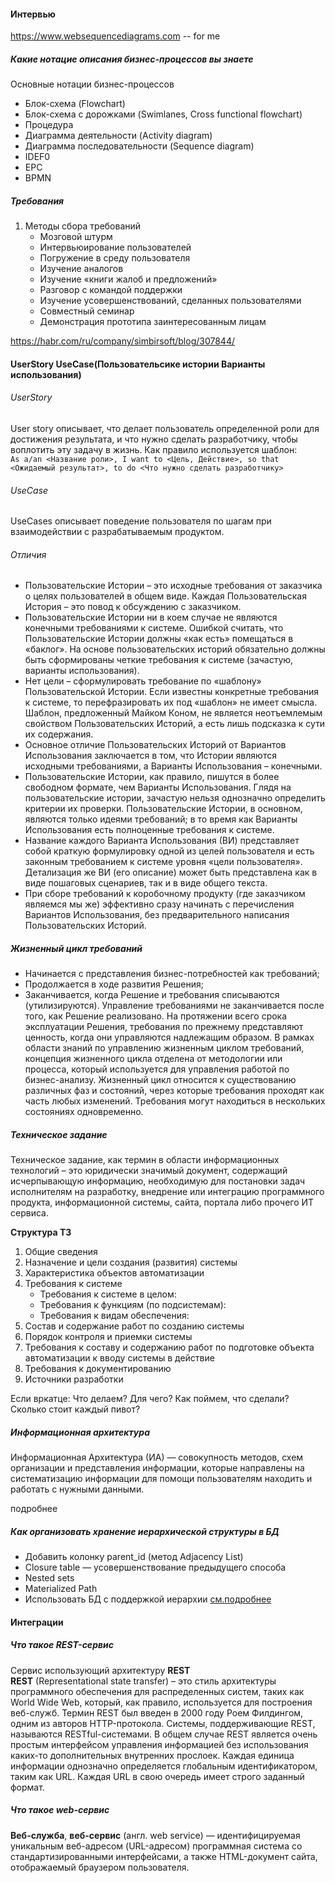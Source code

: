 #### Интервью
https://www.websequencediagrams.com -- for me
##### Какие нотацие описания бизнес-процессов вы знаете

Основные нотации бизнес-процессов
* Блок-схема (Flowchart)
* Блок-схема с дорожками (Swimlanes, Cross functional flowchart)
* Процедура
*  Диаграмма деятельности (Activity diagram)
* Диаграмма последовательности (Sequence diagram)
*  IDEF0
* EPC
* BPMN


##### Требования

1. Методы сбора требований
    * Мозговой штурм
    * Интервьюирование пользователей
    * Погружение в среду пользователя
    * Изучение аналогов
    * Изучение «книги жалоб и предложений»
    * Разговор с командой поддержки
    * Изучение усовершенствований, сделанных пользователями
    * Совместный семинар
    * Демонстрация прототипа заинтересованным лицам
    
https://habr.com/ru/company/simbirsoft/blog/307844/

#### UserStory UseCase(Пользовательсике истории Варианты использования)

###### UserStory

User story описывает, что делает пользователь определенной роли для достижения результата, и что нужно сделать разработчику, чтобы воплотить эту задачу в жизнь.
Как правило используется шаблон:  
``As a/an <Название роли>, I want to <Цель, Действие>, so that <Ожидаемый результат>, to do <Что нужно сделать разработчику>``

###### UseCase
UseСases описывает поведение пользователя по шагам при взаимодействии с разрабатываемым продуктом.

###### Отличия

* Пользовательские Истории – это исходные требования от заказчика о целях пользователей в общем виде. Каждая Пользовательская История – это повод к обсуждению с заказчиком.
* Пользовательские Истории ни в коем случае не являются конечными требованиями к системе. Ошибкой считать, что Пользовательские Истории должны «как есть» помещаться в «баклог». На основе пользовательских историй обязательно должны быть сформированы четкие требования к системе (зачастую, варианты использования).
* Нет цели – сформулировать требование по «шаблону» Пользовательской Истории. Если известны конкретные требования к системе, то перефразировать их под «шаблон» не имеет смысла. Шаблон, предложенный Майком Коном, не является неотъемлемым свойством Пользовательских Историй, а есть лишь подсказка к сути их содержания.
* Основное отличие Пользовательских Историй от Вариантов Использования заключается в том, что Истории являются исходными требованиями, а Варианты Использования – конечными.
* Пользовательские Истории, как правило, пишутся в более свободном формате, чем Варианты Использования. Глядя на пользовательские истории, зачастую нельзя однозначно определить критерии их проверки. Пользовательские Истории, в основном, являются только идеями требований; в то время как Варианты Использования есть полноценные требования к системе.
* Название каждого Варианта Использования (ВИ) представляет собой краткую формулировку одной из целей пользователя и есть законным требованием к системе уровня «цели пользователя». Детализация же ВИ (его описание) может быть представлена как в виде пошаговых сценариев, так и в виде общего текста.
* При сборе требований к коробочному продукту (где заказчиком являемся мы же) эффективно сразу начинать с перечисления Вариантов Использования, без предварительного написания Пользовательских Историй.

##### Жизненный цикл требований

* Начинается с представления бизнес-потребностей как требований;
* Продолжается в ходе развития Решения;
* Заканчивается, когда Решение и требования списываются (утилизируются).
Управление требованиями не заканчивается после того, как Решение реализовано. На протяжении всего срока эксплуатации Решения, требования по прежнему представляют ценность, когда они управляются надлежащим образом.
В рамках области знаний по управлению жизненным циклом требований, концепция жизненного цикла отделена от методологии или процесса, который используется для управления работой по бизнес-анализу. Жизненный цикл относится к существованию различных фаз и состояний, через которые требования проходят как часть любых изменений. Требования могут находиться в нескольких состояниях одновременно.

##### Техническое задание
 
Техническое задание, как термин в области информационных технологий – это юридически значимый документ, содержащий исчерпывающую информацию, необходимую для постановки задач исполнителям на разработку, внедрение или интеграцию программного продукта, информационной системы, сайта, портала либо прочего ИТ сервиса.

**Структура ТЗ**
1. Общие сведения
1. Назначение и цели создания (развития) системы
1. Характеристика объектов автоматизации
1. Требования к системе
    * Требования к системе в целом:
    * Требования к функциям (по подсистемам):
    * Требования к видам обеспечения:
1. Состав и содержание работ по созданию системы
1. Порядок контроля и приемки системы
1. Требования к составу и содержанию работ по подготовке объекта автоматизации к вводу системы в действие
1. Требования к документированию
1. Источники разработки

Если вркатце: Что делаем? Для чего? Как поймем, что сделали? Сколько стоит каждый пивот?

##### Информационная архитектура

Информационная Архитектура (ИА) — совокупность методов, схем организации и представления информации, которые направлены на систематизацию информации для помощи пользователям находить и работать с нужными данными.

подробнее

##### Как организовать хранение иерархической структуры в БД

* Добавить колонку parent_id (метод Adjacency List)
* Closure table — усовершенствование предыдущего способа
* Nested sets
* Materialized Path
* Использовать БД с поддержкой иерархии
[см.подробнее]()


#### Интеграции

##### Что такое REST-сервис
Сервис использующий архитектуру **REST**  
**REST** (Representational state transfer) – это стиль архитектуры программного обеспечения для распределенных систем, таких как World Wide Web, который, как правило, используется для построения веб-служб. Термин REST был введен в 2000 году Роем Филдингом, одним из авторов HTTP-протокола. Системы, поддерживающие REST, называются RESTful-системами.
В общем случае REST является очень простым интерфейсом управления информацией без использования каких-то дополнительных внутренних прослоек. Каждая единица информации однозначно определяется глобальным идентификатором, таким как URL. Каждая URL в свою очередь имеет строго заданный формат.

##### Что такое web-сервис
**Веб-служба**, **веб-сервис** (англ. web service) — идентифицируемая уникальным веб-адресом (URL-адресом) программная система со стандартизированными интерфейсами, а также HTML-документ сайта, отображаемый браузером пользователя.



